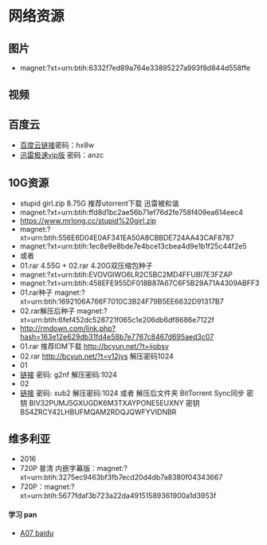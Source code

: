 # 网络资源

## 图片
-  magnet:?xt=urn:btih:6332f7ed89a764e33895227a993f8d844d558ffe


## 视频

## 百度云
- [百度云链接](http://pan.baidu.com/s/1jH6bQdw)密码：hx8w
- [迅雷极速vip版](http://pan.baidu.com/s/1skP0wVV) 密码：anzc

## 10G资源
- stupid girl.zip 8.75G 推荐utorrent下载 迅雷被和谐
- magnet:?xt=urn:btih:ffd8d1bc2ae56b71ef76d2fe758f409ea614eec4
- https://www.mrlong.cc/stupid%20girl.zip
- magnet:?xt=urn:btih:556E6D04E0AF341EA50A8CBBDE724AA43CAF8787
- magnet:?xt=urn:btih:1ec8e9e8bde7e4bce13cbea4d9e1b1f25c44f2e5
- 或者
- 01.rar 4.55G + 02.rar 4.20G双压缩包种子
- magnet:?xt=urn:btih:EVOVGIWO6LR2C5BC2MD4FFUBI7E3FZAP
- magnet:?xt=urn:btih:458EFE955DF018B87A67C6F5B29A71A4309ABFF3
- 01.rar种子 magnet:?xt=urn:btih:1692106A766F7010C3B24F79B5EE6632D91317B7
- 02.rar解压后种子 magnet:?xt=urn:btih:6fef452dc528721f065c1e206db6df8686e7122f
- http://rmdown.com/link.php?hash=163e12e629db31fd4e58b7e7767c8467d695aed3c07
- 01.rar 推荐IDM下载 http://bcyun.net/?t=ijobsv
- 02.rar http://bcyun.net/?t=v12jys 解压密码1024
- 01
- [链接](http://pan.baidu.com/s/1o7J0NAM) 密码: g2nf 解压密码:1024
- 02
- [链接](http://pan.baidu.com/s/1nuWZWLj) 密码: xub2 解压密码:1024
或者 解压后文件夹 BitTorrent Sync同步
密钥    BIV32PUMJ5GXUGDK6M3TXAYPONE5EUXNY
密钥    BS4ZRCY42LHBUFMQAM2RDQJQWFYVIDNBR

## 维多利亚
- 2016 
- 720P 普清 内嵌字幕版：magnet:?xt=urn:btih:3275ec9463bf3fb7ecd20d4db7a8380f04343667
- 720P：magnet:?xt=urn:btih:5677fdaf3b723a22da49151589361900a1d3953f

#### 学习 pan
- [A07 baidu](https://pan.baidu.com/share/home?uk=3979487667#category/type=0)
